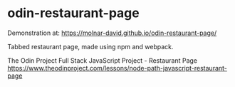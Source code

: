 # odin-restaurant-page
Demonstration at: https://molnar-david.github.io/odin-restaurant-page/

Tabbed restaurant page, made using npm and webpack.

The Odin Project Full Stack JavaScript Project - Restaurant Page\
https://www.theodinproject.com/lessons/node-path-javascript-restaurant-page
